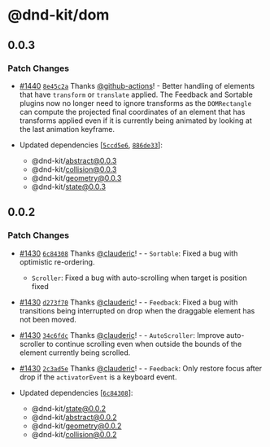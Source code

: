 # @dnd-kit/dom

## 0.0.3

### Patch Changes

- [#1440](https://github.com/clauderic/dnd-kit/pull/1440) [`8e45c2a`](https://github.com/clauderic/dnd-kit/commit/8e45c2a9d750283296b56b05a887be89fe7b0184) Thanks [@github-actions](https://github.com/apps/github-actions)! - Better handling of elements that have `transform` or `translate` applied. The Feedback and Sortable plugins now no longer need to ignore transforms as the `DOMRectangle` can compute the projected final coordinates of an element that has transforms applied even if it is currently being animated by looking at the last animation keyframe.

- Updated dependencies [[`5ccd5e6`](https://github.com/clauderic/dnd-kit/commit/5ccd5e668fb8d736ec3c195116559cb5c5684e80), [`886de33`](https://github.com/clauderic/dnd-kit/commit/886de33d0df851ebdcb3fcf2915f9623069b06d1)]:
  - @dnd-kit/abstract@0.0.3
  - @dnd-kit/collision@0.0.3
  - @dnd-kit/geometry@0.0.3
  - @dnd-kit/state@0.0.3

## 0.0.2

### Patch Changes

- [#1430](https://github.com/clauderic/dnd-kit/pull/1430) [`6c84308`](https://github.com/clauderic/dnd-kit/commit/6c84308b45c55ca1324a5c752b0ec117235da9e2) Thanks [@clauderic](https://github.com/clauderic)! - - `Sortable`: Fixed a bug with optimistic re-ordering.

  - `Scroller`: Fixed a bug with auto-scrolling when target is position fixed

- [#1430](https://github.com/clauderic/dnd-kit/pull/1430) [`d273f70`](https://github.com/clauderic/dnd-kit/commit/d273f700c3f580cb781bd004ed025bbceee20c4e) Thanks [@clauderic](https://github.com/clauderic)! - - `Feedback`: Fixed a bug with transitions being interrupted on drop when the draggable element has not been moved.

- [#1430](https://github.com/clauderic/dnd-kit/pull/1430) [`34c6fdc`](https://github.com/clauderic/dnd-kit/commit/34c6fdc6fb20c092a9370e35f22bf55d8065130c) Thanks [@clauderic](https://github.com/clauderic)! - - `AutoScroller`: Improve auto-scroller to continue scrolling even when outside the bounds of the element currently being scrolled.

- [#1430](https://github.com/clauderic/dnd-kit/pull/1430) [`2c3ad5e`](https://github.com/clauderic/dnd-kit/commit/2c3ad5eab3aabfd0aaa5a3a299dae1e307e8edaf) Thanks [@clauderic](https://github.com/clauderic)! - - `Feedback`: Only restore focus after drop if the `activatorEvent` is a keyboard event.

- Updated dependencies [[`6c84308`](https://github.com/clauderic/dnd-kit/commit/6c84308b45c55ca1324a5c752b0ec117235da9e2)]:
  - @dnd-kit/state@0.0.2
  - @dnd-kit/abstract@0.0.2
  - @dnd-kit/geometry@0.0.2
  - @dnd-kit/collision@0.0.2
